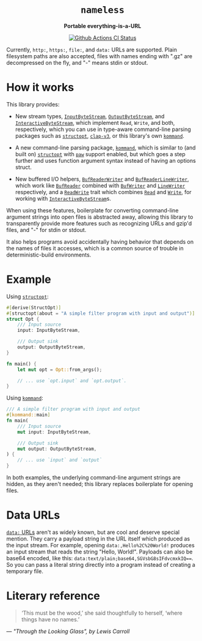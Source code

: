 <div align="center">
  <h1><code>nameless</code></h1>

  <p>
    <strong>Portable everything-is-a-URL</strong>
  </p>

  <p>
    <a href="https://github.com/sunfishcode/nameless/actions?query=workflow%3ACI"><img src="https://github.com/sunfishcode/nameless/workflows/CI/badge.svg" alt="Github Actions CI Status" /></a>
  </p>
</div>

Currently, `http:`, `https:`, `file:`, and `data:` URLs are supported. Plain
filesystem paths are also accepted, files with names ending with ".gz" are
decompressed on the fly, and "-" means stdin or stdout.

# How it works

This library provides:

 - New stream types, [`InputByteStream`], [`OutputByteStream`], and
   [`InteractiveByteStream`], which implement `Read`, `Write`, and both,
   respectively, which you can use in type-aware command-line parsing
   packages such as [`structopt`], [`clap-v3`], or this library's own
   [`kommand`].

 - A new command-line parsing package, [`kommand`], which is similar to
   (and built on) [`structopt`] with [`paw`] support enabled, but which goes
   a step further and uses function argument syntax instead of having an
   options struct.

 - New buffered I/O helpers, [`BufReaderWriter`] and [`BufReaderLineWriter`],
   which work like [`BufReader`] combined with [`BufWriter`] and [`LineWriter`]
   respectively, and a [`ReadWrite`] trait which combines [`Read`] and [`Write`],
   for working with [`InteractiveByteStream`]s.

When using these features, boilerplate for converting command-line argument
strings into open files is abstracted away, allowing this library to
transparently provide more features such as recognizing URLs and gzip'd files,
and "-" for stdin or stdout.

It also helps programs avoid accidentally having behavior that depends on
the names of files it accesses, which is a common source of trouble in
deterministic-build environments.

[`structopt`]: https://crates.io/crates/structopt
[`clap-v3`]: https://crates.io/crates/clap-v3
[`paw`]: https://crates.io/crates/paw
[`kommand`]: https://crates.io/crates/kommand
[`BufReader`]: https://doc.rust-lang.org/stable/std/io/struct.BufReader.html
[`BufWriter`]: https://doc.rust-lang.org/stable/std/io/struct.BufWriter.html
[`LineWriter`]: https://doc.rust-lang.org/stable/std/io/struct.LineWriter.html
[`Read`]: https://doc.rust-lang.org/stable/std/io/trait.Read.html
[`Write`]: https://doc.rust-lang.org/stable/std/io/trait.Write.html

# Example

Using [`structopt`]:

```rust
#[derive(StructOpt)]
#[structopt(about = "A simple filter program with input and output")]
struct Opt {
    /// Input source
    input: InputByteStream,

    /// Output sink
    output: OutputByteStream,
}

fn main() {
    let mut opt = Opt::from_args();

    // ... use `opt.input` and `opt.output`.
}
```

Using [`kommand`]:

```rust
/// A simple filter program with input and output
#[kommand::main]
fn main(
    /// Input source
    mut input: InputByteStream,

    /// Output sink
    mut output: OutputByteStream,
) {
    // ... use `input` and `output`
}
```

In both examples, the underlying command-line argument strings are hidden, as
they aren't needed; this library replaces boilerplate for opening files.

[`InputByteStream`]: https://docs.rs/nameless/latest/nameless/struct.InputByteStream.html
[`OutputByteStream`]: https://docs.rs/nameless/latest/nameless/struct.OutputByteStream.html
[`InteractiveByteStream`]: https://docs.rs/nameless/latest/nameless/struct.InteractiveByteStream.html
[`BufReaderWriter`]: https://docs.rs/nameless/latest/nameless/struct.BufReaderWriter.html
[`BufReaderLineWriter`]: https://docs.rs/nameless/latest/nameless/struct.BufReaderLineWriter.html
[`ReadWrite`]: https://docs.rs/nameless/latest/nameless/trait.ReadWrite.html

# Data URLs

[`data:` URLs] aren't as widely known, but are cool and deserve special
mention. They carry a payload string in the URL itself which produced as the
input stream. For example, opening `data:,Hello%2C%20World!` produces an
input stream that reads the string "Hello, World!". Payloads can also be
base64 encoded, like this: `data:text/plain;base64,SGVsbG8sIFdvcmxkIQ==`.
So you can pass a literal string directly into a program instead of creating
a temporary file.

[`data:` URLs]: https://fetch.spec.whatwg.org/#data-urls

# Literary reference

> ‘This must be the wood,’ she said thoughtfully to herself, ‘where things
> have no names.’

— <cite>"Through the Looking Glass", by Lewis Carroll</cite>
